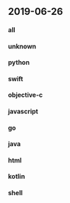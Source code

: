 ## 2019-06-26

#### all

#### unknown

#### python

#### swift

#### objective-c

#### javascript

#### go

#### java

#### html

#### kotlin

#### shell
